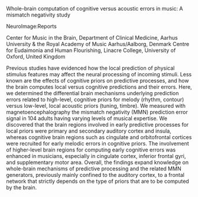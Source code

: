 Whole-brain computation of cognitive versus acoustic errors in music: A mismatch negativity study

NeuroImage:Reports

Center for Music in the Brain, Department of Clinical Medicine, Aarhus University & the Royal Academy of Music Aarhus/Aalborg, Denmark
Centre for Eudaimonia and Human Flourishing, Linacre College, University of Oxford, United Kingdom

Previous studies have evidenced how the local prediction of physical stimulus features may affect the neural processing of incoming stimuli. Less known are the effects of cognitive priors on predictive processes, and how the brain computes local versus cognitive predictions and their errors. Here, we determined the differential brain mechanisms underlying prediction errors related to high-level, cognitive priors for melody (rhythm, contour) versus low-level, local acoustic priors (tuning, timbre). We measured with magnetoencephalography the mismatch negativity (MMN) prediction error signal in 104 adults having varying levels of musical expertise. We discovered that the brain regions involved in early predictive processes for local priors were primary and secondary auditory cortex and insula, whereas cognitive brain regions such as cingulate and orbitofrontal cortices were recruited for early melodic errors in cognitive priors. The involvement of higher-level brain regions for computing early cognitive errors was enhanced in musicians, especially in cingulate cortex, inferior frontal gyri, and supplementary motor area. Overall, the findings expand knowledge on whole-brain mechanisms of predictive processing and the related MMN generators, previously mainly confined to the auditory cortex, to a frontal network that strictly depends on the type of priors that are to be computed by the brain.
